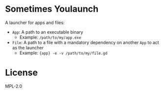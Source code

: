 # Sometimes Youlaunch

A launcher for apps and files:

- `App`: A path to an executable binary
  - Example: `/path/to/my/app.exe`
- `File`: A path to a file with a mandatory dependency on another `App` to act as the launcher
  - Example: `{app} -e -v /path/to/my/file.gd`

# License

MPL-2.0
